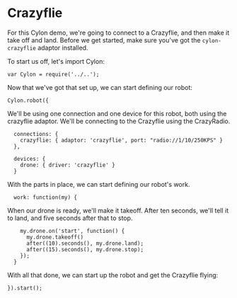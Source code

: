 # Crazyflie

For this Cylon demo, we're going to connect to a Crazyflie, and then make it
take off and land. Before we get started, make sure you've got the
`cylon-crazyflie` adaptor installed.

To start us off, let's import Cylon:

    var Cylon = require('../..');

Now that we've got that set up, we can start defining our robot:

    Cylon.robot({

We'll be using one connection and one device for this robot, both using the
crazyflie adaptor. We'll be connecting to the Crazyflie using the CrazyRadio.

      connections: {
        crazyflie: { adaptor: 'crazyflie', port: "radio://1/10/250KPS" }
      },

      devices: {
        drone: { driver: 'crazyflie' }
      }

With the parts in place, we can start defining our robot's work.

      work: function(my) {

When our drone is ready, we'll make it takeoff. After ten seconds, we'll tell it
to land, and five seconds after that to stop.

        my.drone.on('start', function() {
          my.drone.takeoff()
          after((10).seconds(), my.drone.land);
          after((15).seconds(), my.drone.stop);
        });
      }

With all that done, we can start up the robot and get the Crazyflie flying:

    }).start();
